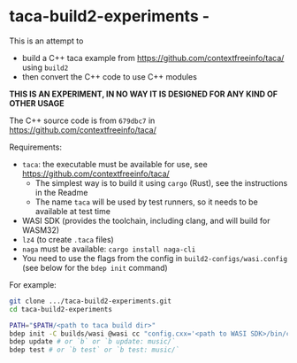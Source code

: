 # taca-build2-experiments - <SUMMARY>

This is an attempt to
- build a C++ taca example from https://github.com/contextfreeinfo/taca/ using `build2`
- then convert the C++ code to use C++ modules

**THIS IS AN EXPERIMENT, IN NO WAY IT IS DESIGNED FOR ANY KIND OF OTHER USAGE**

The C++ source code is from `679dbc7` in https://github.com/contextfreeinfo/taca/

Requirements:
 - `taca`: the executable must be available for use, see  https://github.com/contextfreeinfo/taca/
   - The simplest way is to build it using `cargo` (Rust), see the instructions in the Readme
   - The name `taca` will be used by test runners, so it needs to be available at test time
 - WASI SDK (provides the toolchain, including clang, and will build for WASM32)
 - `lz4` (to create `.taca` files)
 - `naga` must be available: `cargo install naga-cli`
 - You need to use the flags from the config in `build2-configs/wasi.config` (see below for the `bdep init` command)

For example:

```bash
git clone .../taca-build2-experiments.git
cd taca-build2-experiments

PATH="$PATH/<path to taca build dir>"
bdep init -C builds/wasi @wasi cc "config.cxx='<path to WASI SDK>/bin/clang++'" config.config.load=./build2-configs/wasi.config
bdep update # or `b` or `b update: music/`
bdep test # or `b test` or `b test: music/`
```

